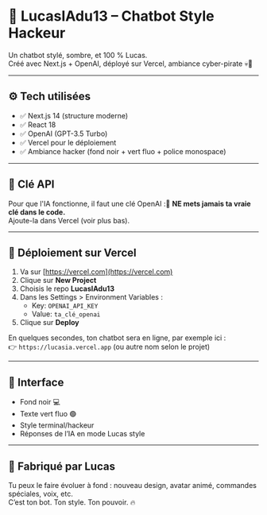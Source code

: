 # 👾 LucasIAdu13 – Chatbot Style Hackeur

Un chatbot stylé, sombre, et 100 % Lucas.  
Créé avec Next.js + OpenAI, déployé sur Vercel, ambiance cyber-pirate 💀🧠

---

## ⚙️ Tech utilisées

- ✅ Next.js 14 (structure moderne)
- ✅ React 18
- ✅ OpenAI (GPT-3.5 Turbo)
- ✅ Vercel pour le déploiement
- ✅ Ambiance hacker (fond noir + vert fluo + police monospace)

---

## 🔐 Clé API

Pour que l'IA fonctionne, il faut une clé OpenAI :🛑 **NE mets jamais ta vraie clé dans le code.**  
Ajoute-la dans Vercel (voir plus bas).

---

## 🚀 Déploiement sur Vercel

1. Va sur [https://vercel.com](https://vercel.com)
2. Clique sur **New Project**
3. Choisis le repo **LucasIAdu13**
4. Dans les Settings > Environment Variables :
   - Key: `OPENAI_API_KEY`
   - Value: `ta_clé_openai`
5. Clique sur **Deploy**

En quelques secondes, ton chatbot sera en ligne, par exemple ici :  
👉 `https://lucasia.vercel.app` (ou autre nom selon le projet)

---

## 🧠 Interface

- Fond noir 💻
- Texte vert fluo 🟢
- Style terminal/hackeur
- Réponses de l’IA en mode Lucas style

---

## 💬 Fabriqué par Lucas

Tu peux le faire évoluer à fond : nouveau design, avatar animé, commandes spéciales, voix, etc.  
C’est ton bot. Ton style. Ton pouvoir. 🔥

